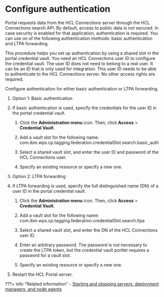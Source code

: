 # Configure authentication

Portal requests data from the HCL Connections server through the HCL Connections search API. By default, access to public data is not secured. In case security is enabled for that application, authentication is required. You can use on of the following authentication methods: basic authentication and LTPA forwarding.

This procedure helps you set up authentication by using a shared slot in the portal credential vault. You need an HCL Connections user ID to configure the credential vault. The user ID does not need to belong to a real user. It can be an ID that is only used for integration. This user ID needs to be able to authenticate to the HCL Connections server. No other access rights are required.

Configure authentication for either basic authentication or LTPA forwarding.

1.  Option 1: Basic authentication
2.  If basic authentication is used, specify the credentials for the user ID in the portal credential vault.

    1.  Click the **Administration menu** icon. Then, click **Access** \> **Credential Vault**.

    2.  Add a vault slot for the following name: com.ibm.wps.cp.tagging.federation.credentialSlot.search.basic\_auth

    3.  Select a shared vault slot, and enter the user ID and password of the HCL Connections user.

    4.  Specify an existing resource or specify a new one.

3.  Option 2: LTPA forwarding
4.  If LTPA forwarding is used, specify the full distinguished name \(DN\) of a user ID in the portal credential vault.

    1.  Click the **Administration menu** icon. Then, click **Access** \> **Credential Vault**.

    2.  Add a vault slot for the following name: com.ibm.wps.cp.tagging.federation.credentialSlot.search.ltpa

    3.  Select a shared vault slot, and enter the DN of the HCL Connections user ID.

    4.  Enter an arbitrary password. The password is not necessary to create the LTPA token, but the credential vault portlet requires a password for a vault slot.

    5.  Specify an existing resource or specify a new one.

5.  Restart the HCL Portal server.



???+ info "Related information"
    - [Starting and stopping servers, deployment managers, and node agents](../../../../../../deployment/manage/stopstart.md)

